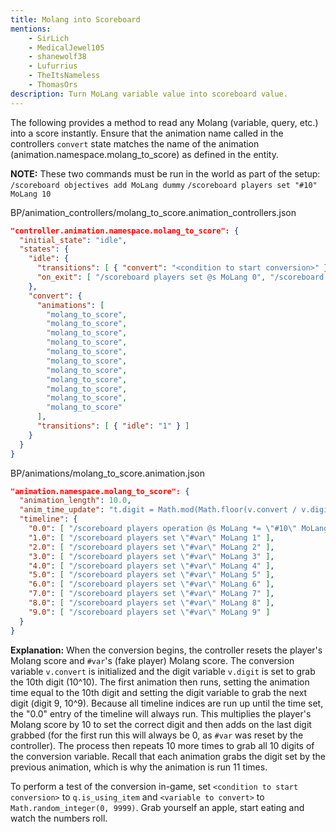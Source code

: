 ```yaml
---
title: Molang into Scoreboard
mentions:
    - SirLich
    - MedicalJewel105
    - shanewolf38
    - Lufurrius
    - TheItsNameless
    - ThomasOrs
description: Turn MoLang variable value into scoreboard value.
---
```


The following provides a method to read any Molang (variable, query, etc.) into a score instantly. Ensure that the animation name called in the controllers `convert` state matches the name of the animation (animation.namespace.molang_to_score) as defined in the entity.

**NOTE:** These two commands must be run in the world as part of the setup:
`/scoreboard objectives add MoLang dummy`
`/scoreboard players set "#10" MoLang 10`

<CodeHeader>BP/animation_controllers/molang_to_score.animation_controllers.json</CodeHeader>

```json
"controller.animation.namespace.molang_to_score": {
  "initial_state": "idle",
  "states": {
    "idle": {
      "transitions": [ { "convert": "<condition to start conversion>" } ],
      "on_exit": [ "/scoreboard players set @s MoLang 0", "/scoreboard players set \"#var\" MoLang 0", "v.convert = <variable to convert>;", "v.digit = 1000000000;" ]
    },
    "convert": {
      "animations": [
        "molang_to_score",
        "molang_to_score",
        "molang_to_score",
        "molang_to_score",
        "molang_to_score",
        "molang_to_score",
        "molang_to_score",
        "molang_to_score",
        "molang_to_score",
        "molang_to_score",
        "molang_to_score"
      ],
      "transitions": [ { "idle": "1" } ]
    }
  }
}
```

<CodeHeader>BP/animations/molang_to_score.animation.json</CodeHeader>

```json
"animation.namespace.molang_to_score": {
  "animation_length": 10.0,
  "anim_time_update": "t.digit = Math.mod(Math.floor(v.convert / v.digit), 10) + 0.1; v.digit = v.digit / 10; return t.digit;",
  "timeline": {
    "0.0": [ "/scoreboard players operation @s MoLang *= \"#10\" MoLang", "/scoreboard players operation @s MoLang += \"#var\" MoLang", "/scoreboard players set \"#var\" MoLang 0" ],
    "1.0": [ "/scoreboard players set \"#var\" MoLang 1" ],
    "2.0": [ "/scoreboard players set \"#var\" MoLang 2" ],
    "3.0": [ "/scoreboard players set \"#var\" MoLang 3" ],
    "4.0": [ "/scoreboard players set \"#var\" MoLang 4" ],
    "5.0": [ "/scoreboard players set \"#var\" MoLang 5" ],
    "6.0": [ "/scoreboard players set \"#var\" MoLang 6" ],
    "7.0": [ "/scoreboard players set \"#var\" MoLang 7" ],
    "8.0": [ "/scoreboard players set \"#var\" MoLang 8" ],
    "9.0": [ "/scoreboard players set \"#var\" MoLang 9" ]
  }
}
```

**Explanation:** When the conversion begins, the controller resets the player's Molang score and `#var`'s (fake player) Molang score. The conversion variable `v.convert` is initialized and the digit variable `v.digit` is set to grab the 10th digit (10^10). The first animation then runs, setting the animation time equal to the 10th digit and setting the digit variable to grab the next digit (digit 9, 10^9). Because all timeline indices are run up until the time set, the "0.0" entry of the timeline will always run. This multiplies the player's Molang score by 10 to set the correct digit and then adds on the last digit grabbed (for the first run this will always be 0, as `#var` was reset by the controller). The process then repeats 10 more times to grab all 10 digits of the conversion variable. Recall that each animation grabs the digit set by the previous animation, which is why the animation is run 11 times.

To perform a test of the conversion in-game, set `<condition to start conversion>` to `q.is_using_item` and `<variable to convert>` to `Math.random_integer(0, 9999)`. Grab yourself an apple, start eating and watch the numbers roll.
